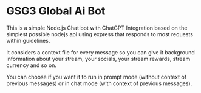 # GSG3 Global Ai Bot

This is a simple Node.js Chat bot with ChatGPT Integration based on the simplest possible nodejs api using express that responds to most requests within guidelines.

It considers a context file for every message so you can give it background information about your stream, your socials, your stream rewards, stream currency and so on. 

You can choose if you want it to run in prompt mode (without context of previous messages) or in chat mode (with context of previous messages).


